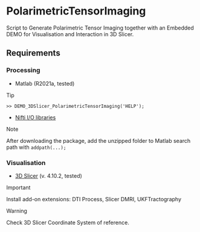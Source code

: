 # PolarimetricTensorImaging
Script to Generate Polarimetric Tensor Imaging together with an Embedded DEMO for Visualisation and Interaction in 3D Slicer.

## Requirements

### Processing

* Matlab (R2021a, tested)
> [!TIP]
> `>> DEMO_3DSlicer_PolarimetricTensorImaging('HELP');`


* [Nifti I/O libraries](https://www.mathworks.com/matlabcentral/fileexchange/8797-tools-for-nifti-and-analyze-image)

> [!NOTE]
> After downloading the package, add the unzipped folder to Matlab search path with `addpath(...);`

### Visualisation

* [3D Slicer](https://www.slicer.org/) (v. 4.10.2, tested)

> [!IMPORTANT]
> Install add-on extensions: DTI Process, Slicer DMRI, UKFTractography

> [!WARNING]
> Check 3D Slicer Coordinate System of reference.
